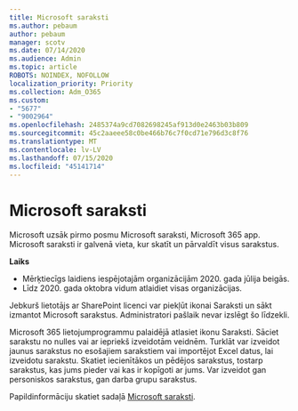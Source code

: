 ```yaml
---
title: Microsoft saraksti
ms.author: pebaum
author: pebaum
manager: scotv
ms.date: 07/14/2020
ms.audience: Admin
ms.topic: article
ROBOTS: NOINDEX, NOFOLLOW
localization_priority: Priority
ms.collection: Adm_O365
ms.custom:
- "5677"
- "9002964"
ms.openlocfilehash: 2485374a9cd7082698245af913d0e2463b03b809
ms.sourcegitcommit: 45c2aaeee58c0be466b76c7f0cd71e796d3c8f76
ms.translationtype: MT
ms.contentlocale: lv-LV
ms.lasthandoff: 07/15/2020
ms.locfileid: "45141714"
---
```

# <a name="microsoft-lists"></a>Microsoft saraksti

Microsoft uzsāk pirmo posmu Microsoft saraksti, Microsoft 365 app. Microsoft saraksti ir galvenā vieta, kur skatīt un pārvaldīt visus sarakstus.  
  
**Laiks**  

- Mērķtiecīgs laidiens iespējotajām organizācijām 2020. gada jūlija beigās.
- Līdz 2020. gada oktobra vidum atlaidiet visas organizācijas.

Jebkurš lietotājs ar SharePoint licenci var piekļūt ikonai Saraksti un sākt izmantot Microsoft sarakstus. Administratori pašlaik nevar izslēgt šo līdzekli.
 
Microsoft 365 lietojumprogrammu palaidējā atlasiet ikonu Saraksti. Sāciet sarakstu no nulles vai ar iepriekš izveidotām veidnēm. Turklāt var izveidot jaunus sarakstus no esošajiem sarakstiem vai importējot Excel datus, lai izveidotu sarakstu. Skatiet iecienītākos un pēdējos sarakstus, tostarp sarakstus, kas jums pieder vai kas ir kopīgoti ar jums. Var izveidot gan personiskos sarakstus, gan darba grupu sarakstus.  

Papildinformāciju skatiet sadaļā [Microsoft saraksti](https://aka.ms/microsoftlists).
